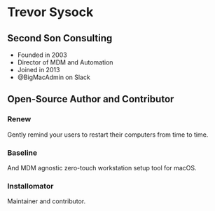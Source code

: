 # Trevor Sysock
## Second Son Consulting
- Founded in 2003
- Director of MDM and Automation
- Joined in 2013
- @BigMacAdmin on Slack

## Open-Source Author and Contributor

### Renew
Gently remind your users to restart their computers from time to time.

### Baseline
And MDM agnostic zero-touch workstation setup tool for macOS.

### Installomator
Maintainer and contributor.
